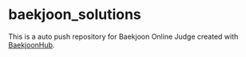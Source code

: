 # baekjoon_solutions
This is a auto push repository for Baekjoon Online Judge created with [BaekjoonHub](https://github.com/BaekjoonHub/BaekjoonHub).
